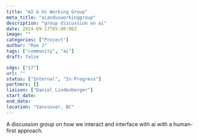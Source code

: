 ```yaml
---
title: "AI & Us Working Group"
meta_title: "aiandusworkinggroup"
description: "group discussion on ai"
date: 2024-09-17T05:00:00Z
image: ""
categories: ["Project"]
author: "Rae J"
tags: ["community", "ai"]
draft: false

sdgs: ["17"]
url: ""
status: ["Internal", "In Progress"]
partners: []
liaison: ["Daniel Lindenberger"]
start_date:
end_date:
location: "Vancouver, BC"
---
```


A discussion group on how we interact and interface with ai with a human-first approach.
